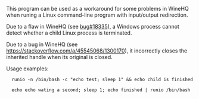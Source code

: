 
This program can be used as a workaround for some problems in WineHQ
when runing a Linux command-line program with input/output redirection.

Due to a flaw in WineHQ (see [bug#18335](https://bugs.winehq.org/show_bug.cgi?id=18335)),
a Windows process cannot detect whether a child Linux process is terminated.

Due to a bug in WineHQ (see https://stackoverflow.com/a/45545068/1300170),
it incorrectly closes the inherited handle when its original is closed.


Usage examples:

```
  runio -n /bin/bash -c "echo test; sleep 1" && echo child is finished

  echo echo wating a second; sleep 1; echo finished | runio /bin/bash
```
